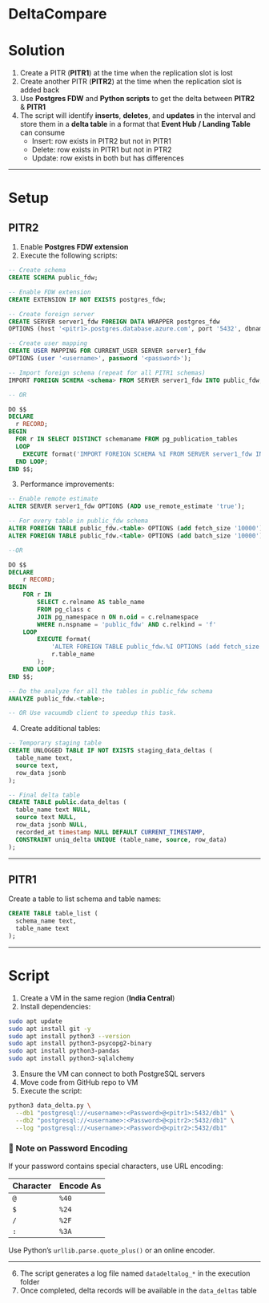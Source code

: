 # DeltaCompare

# Solution

1. Create a PITR (**PITR1**) at the time when the replication slot is lost  
2. Create another PITR (**PITR2**) at the time when the replication slot is added back  
3. Use **Postgres FDW** and **Python scripts** to get the delta between **PITR2** & **PITR1**  
4. The script will identify **inserts**, **deletes**, and **updates** in the interval and store them in a **delta table** in a format that **Event Hub / Landing Table** can consume  
   - Insert: row exists in PITR2 but not in PITR1
   - Delete: row exists in PITR1 but not in PTR2
   - Update: row exists in both but has differences

---

# Setup

## PITR2

1. Enable **Postgres FDW extension**  
2. Execute the following scripts:

```sql
-- Create schema
CREATE SCHEMA public_fdw;

-- Enable FDW extension
CREATE EXTENSION IF NOT EXISTS postgres_fdw;

-- Create foreign server
CREATE SERVER server1_fdw FOREIGN DATA WRAPPER postgres_fdw 
OPTIONS (host '<pitr1>.postgres.database.azure.com', port '5432', dbname '<dbname>');

-- Create user mapping
CREATE USER MAPPING FOR CURRENT_USER SERVER server1_fdw 
OPTIONS (user '<username>', password '<password>');

-- Import foreign schema (repeat for all PITR1 schemas)
IMPORT FOREIGN SCHEMA <schema> FROM SERVER server1_fdw INTO public_fdw;

-- OR

DO $$
DECLARE
  r RECORD;
BEGIN
  FOR r IN SELECT DISTINCT schemaname FROM pg_publication_tables
  LOOP
    EXECUTE format('IMPORT FOREIGN SCHEMA %I FROM SERVER server1_fdw INTO public_fdw;', r.schemaname);
  END LOOP;
END $$;

```

3. Performance improvements:

```sql
-- Enable remote estimate
ALTER SERVER server1_fdw OPTIONS (ADD use_remote_estimate 'true');

-- For every table in public_fdw schema
ALTER FOREIGN TABLE public_fdw.<table> OPTIONS (add fetch_size '10000');
ALTER FOREIGN TABLE public_fdw.<table> OPTIONS (add batch_size '10000');

--OR

DO $$
DECLARE
    r RECORD;
BEGIN
    FOR r IN
        SELECT c.relname AS table_name
        FROM pg_class c
        JOIN pg_namespace n ON n.oid = c.relnamespace
        WHERE n.nspname = 'public_fdw' AND c.relkind = 'f'
    LOOP
        EXECUTE format(
            'ALTER FOREIGN TABLE public_fdw.%I OPTIONS (add fetch_size ''10000'');',
            r.table_name
        );
    END LOOP;
END $$;

-- Do the analyze for all the tables in public_fdw schema
ANALYZE public_fdw.<table>;

-- OR Use vacuumdb client to speedup this task.

```

4. Create additional tables:

```sql
-- Temporary staging table
CREATE UNLOGGED TABLE IF NOT EXISTS staging_data_deltas (
  table_name text,
  source text,
  row_data jsonb
);

-- Final delta table
CREATE TABLE public.data_deltas (
  table_name text NULL,
  source text NULL,
  row_data jsonb NULL,
  recorded_at timestamp NULL DEFAULT CURRENT_TIMESTAMP,
  CONSTRAINT uniq_delta UNIQUE (table_name, source, row_data)
);
```

---

## PITR1

Create a table to list schema and table names:

```sql
CREATE TABLE table_list (
  schema_name text,
  table_name text
);
```

---

# Script

**<GitHub repository>**

1. Create a VM in the same region (**India Central**)  
2. Install dependencies:

```bash
sudo apt update
sudo apt install git -y
sudo apt install python3 --version
sudo apt install python3-psycopg2-binary
sudo apt install python3-pandas
sudo apt install python3-sqlalchemy
```

3. Ensure the VM can connect to both PostgreSQL servers  
4. Move code from GitHub repo to VM  
5. Execute the script:

```bash
python3 data_delta.py \
  --db1 "postgresql://<username>:<Password>@<pitr1>:5432/db1" \
  --db2 "postgresql://<username>:<Password>@<pitr2>:5432/db1" \
  --log "postgresql://<username>:<Password>@<pitr2>:5432/db1"
```

### 🔐 Note on Password Encoding

If your password contains special characters, use URL encoding:

| Character | Encode As |
|-----------|------------|
| `@`       | `%40`      |
| `$`       | `%24`      |
| `/`       | `%2F`      |
| `:`       | `%3A`      |

Use Python’s `urllib.parse.quote_plus()` or an online encoder.

---

6. The script generates a log file named `datadeltalog_*` in the execution folder  
7. Once completed, delta records will be available in the `data_deltas` table  
